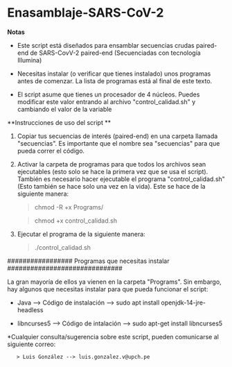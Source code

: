 # Enasamblaje-SARS-CoV-2

**Notas**

- Este script está diseñados para ensamblar secuencias crudas paired-end de SARS-CovV-2 paired-end (Secuenciadas con tecnología Illumina) 

- Necesitas instalar (o verificar que tienes instalado) unos programas antes de comenzar. La lista de programas está al final de este texto. 

- El script asume que tienes un procesador de 4 núcleos. Puedes modificar este valor entrando al archivo "control_calidad.sh" y cambiando el valor de la variable 

**Instrucciones de uso del script **

 1. Copiar tus secuencias de interés (paired-end) en una carpeta llamada "secuencias". Es importante que el nombre sea "secuencias" para que pueda correr el código. 

 2. Activar la carpeta de programas para que todos los archivos sean ejecutables (esto solo se hace la primera vez que se usa el script). También es necesario hacer ejecutable el programa "control_calidad.sh" (Esto también se hace solo una vez en la vida). Este se hace de la siguiente manera: 

	> chmod -R +x Programs/
	
	> chmod +x control_calidad.sh
	
 3. Ejecutar el programa de la siguiente manera: 
 
 	> ./control_calidad.sh 

################# Programas que necesitas instalar ##############################

La gran mayoría de ellos ya vienen en la carpeta "Programs". Sin embargo, hay algunos que necesitas instalar para que pueda funcionar el script: 

- Java        --> Código de instalación --> sudo apt install openjdk-14-jre-headless 

- libncurses5 --> Código de intalación --> sudo apt-get install libncurses5

*Cualquier consulta/sugerencia sobre este script, pueden comunicarse al siguiente correo: 

       > Luis González --> luis.gonzalez.v@upch.pe
